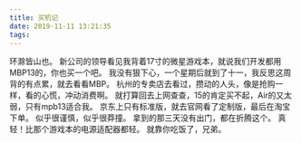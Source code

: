 ```yaml
---
title: 买机记
date: 2019-11-11 13:21:35
tags:
---
```

环滁皆山也。
新公司的领导看见我背着17寸的微星游戏本，就说我们开发都用MBP13的，你也买一个吧。
我没有狠下心，一个星期后就到了十一，我反思这周背的有点累，就去看看MBP。
杭州的专卖店去看过，攒动的人头，像是抢购一样，看的心慌，冲动消费啊。
就打算回去上网查查，15的肯定买不起，Air的又太弱，只有mpb13适合我。
京东上只有标准版，就去官网看了定制版，最后在淘宝下单。
似乎很谨慎，似乎很莽撞。
拿到的那三天没有出门，都在折腾这个。
真轻！比那个游戏本的电源适配器都轻。
就靠你吃饭了，兄弟。
